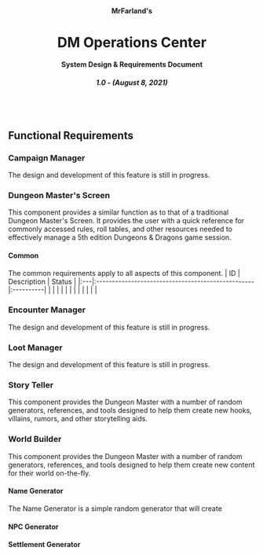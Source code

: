 <div align="center">
    <br/>
    <h4>MrFarland's</h4>
    <h1>DM Operations Center</h1>
    <h4>System Design & Requirements Document</h4>
    <h5>1.0 - (August 8, 2021)</h5>
    <br/>
    <br/>
</div>

## Functional Requirements

### Campaign Manager
The design and development of this feature is still in progress.

### Dungeon Master's Screen
This component provides a similar function as to that of a traditional Dungeon Master's Screen. It provides the user with a quick reference for commonly accessed rules, roll tables, and other resources needed to effectively manage a 5th edition Dungeons & Dragons game session.

#### Common
The common requirements apply to all aspects of this component.
| ID | Description                                       | Status    |
|:---|:--------------------------------------------------|:----------|
| | | |
| | | |
| | | |

### Encounter Manager
The design and development of this feature is still in progress.

### Loot Manager
The design and development of this feature is still in progress.

### Story Teller
This component provides the Dungeon Master with a number of random generators, references, and tools designed to help them create new hooks, villains, rumors, and other storytelling aids.

### World Builder
This component provides the Dungeon Master with a number of random generators, references, and tools designed to help them create new content for their world on-the-fly.

#### Name Generator
The Name Generator is a simple random generator that will create 

#### NPC Generator
#### Settlement Generator
